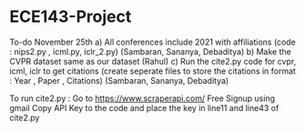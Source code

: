 # ECE143-Project

To-do November 25th
a) All conferences include 2021 with affiliations (code : nips2.py , icml.py, iclr_2.py) (Sambaran, Sananya, Debaditya)
b) Make the CVPR dataset same as our dataset (Rahul)
c) Run the cite2.py code for cvpr, icml, iclr to get citations (create seperate files to store the citations in format : Year , Paper , Citations) (Sambaran, Sananya, Debaditya)

To run cite2.py : 
Go to https://www.scraperapi.com/
Free Signup using gmail 
Copy API Key to the code and place the key in line11 and line43 of cite2.py